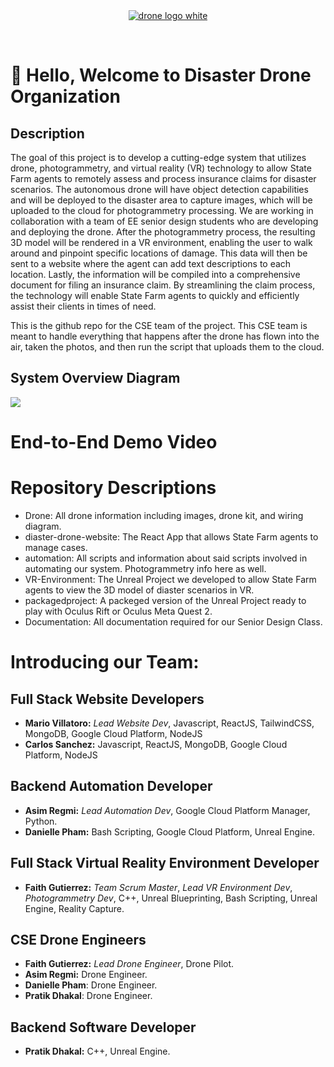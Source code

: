 <br />
<br />

<p align="center">
  <a href="https://github.com/disaster-drone/">
    <img src="https://cdn.discordapp.com/attachments/804128313521471548/1105547469007364146/DRONE.png" alt="drone logo white">
  </a>
</p>

<br />


# 👋  Hello, Welcome to Disaster Drone Organization
## Description

The goal of this project is to develop a cutting-edge system that utilizes drone, photogrammetry, and virtual reality (VR) technology to allow State Farm agents to remotely assess and process insurance claims for disaster scenarios. The autonomous drone will have object detection capabilities and will be deployed to the disaster area to capture images, which will be uploaded to the cloud for photogrammetry processing. We are working in collaboration with a team of EE senior design students who are developing and deploying the drone. After the photogrammetry process, the resulting 3D model will be rendered in a VR environment, enabling the user to walk around and pinpoint specific locations of damage. This data will then be sent to a website where the agent can add text descriptions to each location. Lastly, the information will be compiled into a comprehensive document for filing an insurance claim. By streamlining the claim process, the technology will enable State Farm agents to quickly and efficiently assist their clients in times of need.

This is the github repo for the CSE team of the project. This CSE team is meant to handle everything that happens after the drone has flown into the air, taken the photos, and then run the script that uploads them to the cloud.

## System Overview Diagram

<img src = "https://github.com/disaster-drone/.github/assets/94029910/6aaa80bf-331d-4635-93d4-a34f7bdd610f">

# End-to-End Demo Video

# Repository Descriptions
* Drone: All drone information including images, drone kit, and wiring diagram.
* diaster-drone-website: The React App that allows State Farm agents to manage cases.
* automation: All scripts and information about said scripts involved in automating our system. Photogrammetry info here as well.
* VR-Environment: The Unreal Project we developed to allow State Farm agents to view the 3D model of diaster scenarios in VR.
* packagedproject: A packeged version of the Unreal Project ready to play with Oculus Rift or Oculus Meta Quest 2.
* Documentation: All documentation required for our Senior Design Class.


# Introducing our Team:

## Full Stack Website Developers
* **Mario Villatoro:** _Lead Website Dev_, Javascript, ReactJS, TailwindCSS, MongoDB, Google Cloud Platform, NodeJS
* **Carlos Sanchez:** Javascript, ReactJS, MongoDB, Google Cloud Platform, NodeJS


## Backend Automation Developer
* **Asim Regmi:** _Lead Automation Dev_, Google Cloud Platform Manager, Python.
* **Danielle Pham:** Bash Scripting, Google Cloud Platform, Unreal Engine.


## Full Stack Virtual Reality Environment Developer
* **Faith Gutierrez:** _Team Scrum Master_, _Lead VR Environment Dev_, _Photogrammetry Dev_, C++, Unreal Blueprinting, Bash Scripting, Unreal Engine, Reality Capture.


## CSE Drone Engineers
* **Faith Gutierrez:** _Lead Drone Engineer_, Drone Pilot.
* **Asim Regmi:** Drone Engineer.
* **Danielle Pham**: Drone Engineer.
* **Pratik Dhakal**: Drone Engineer.


## Backend Software Developer
* **Pratik Dhakal:** C++, Unreal Engine.






